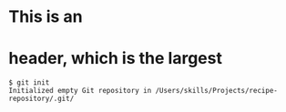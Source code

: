 # This is an <h1> header, which is the largest
```
$ git init
Initialized empty Git repository in /Users/skills/Projects/recipe-repository/.git/
```
